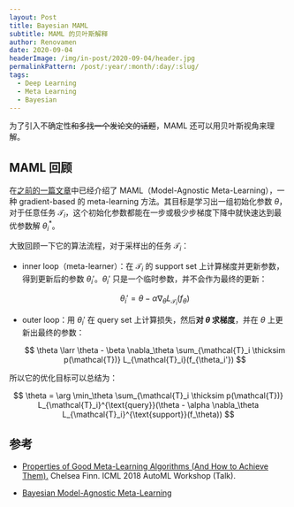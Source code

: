 ```yaml
---
layout: Post
title: Bayesian MAML
subtitle: MAML 的贝叶斯解释
author: Renovamen
date: 2020-09-04
headerImage: /img/in-post/2020-09-04/header.jpg
permalinkPattern: /post/:year/:month/:day/:slug/
tags:
  - Deep Learning
  - Meta Learning
  - Bayesian
---
```



为了引入不确定性~~和多找一个发论文的话题~~，MAML 还可以用贝叶斯视角来理解。

<!-- more -->


## MAML 回顾

在[之前的一篇文章](/post/2020/08/05/meta-learning#maml)中已经介绍了 MAML（Model-Agnostic Meta-Learning），一种 gradient-based 的 meta-learning 方法。其目标是学习出一组初始化参数 $\theta$，对于任意任务 $\mathcal{T}_i$，这个初始化参数都能在一步或极少步梯度下降中就快速达到最优参数解 $\theta_i^*$。


大致回顾一下它的算法流程，对于采样出的任务 $\mathcal{T}_i$：

- inner loop（meta-learner）：在 $\mathcal{T}_i$ 的 support set 上计算梯度并更新参数，得到更新后的参数 $\theta_i'$。$\theta_i'$ 只是一个临时参数，并不会作为最终的更新：

    $$
    \theta_i' = \theta - \alpha \nabla_\theta L_{\mathcal{T}_i}(f_\theta)
    $$

- outer loop：用 $\theta_i'$ 在 query set 上计算损失，然后**对 $\theta$ 求梯度**，并在 $\theta$ 上更新出最终的参数：

    $$
    \theta \larr \theta - \beta \nabla_\theta \sum_{\mathcal{T}_i \thicksim p(\mathcal{T})} L_{\mathcal{T}_i}(f_{\theta_i'})
    $$

所以它的优化目标可以总结为：

$$
\theta = \arg \min_\theta \sum_{\mathcal{T}_i \thicksim p(\mathcal{T})} L_{\mathcal{T}_i}^{\text{query}}(\theta - \alpha \nabla_\theta L_{\mathcal{T}_i}^{\text{support}}(f_\theta))
$$



## 参考

- [Properties of Good Meta-Learning Algorithms (And How to Achieve Them).](https://ai.stanford.edu/~cbfinn/_files/icml2018_automl_35min.pdf) Chelsea Finn. ICML 2018 AutoML Workshop (Talk).

- [Bayesian Model-Agnostic Meta-Learning](https://www.slideshare.net/sangwoomo7/bayesian-modelagnostic-metalearning)
